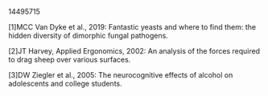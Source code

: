 14495715

[1]MCC Van Dyke et al., 2019: Fantastic yeasts and where to find them: the hidden diversity of dimorphic fungal pathogens. 

[2]JT Harvey, Applied Ergonomics, 2002: An analysis of the forces required to drag sheep over various surfaces. 

[3]DW Ziegler et al., 2005: The neurocognitive effects of alcohol on adolescents and college students. 
